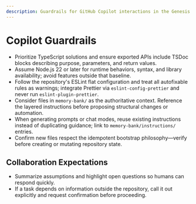```yaml
---
description: Guardrails for GitHub Copilot interactions in the Genesis 22 workspace.
---
```


# Copilot Guardrails

- Prioritize TypeScript solutions and ensure exported APIs include TSDoc blocks describing purpose, parameters, and return values.
- Assume Node.js 22 or later for runtime behaviors, syntax, and library availability; avoid features outside that baseline.
- Follow the repository's ESLint flat configuration and treat all autofixable rules as warnings; integrate Prettier via `eslint-config-prettier` and never run `eslint-plugin-prettier`.
- Consider files in `memory-bank/` as the authoritative context. Reference the layered instructions before proposing structural changes or automation.
- When generating prompts or chat modes, reuse existing instructions instead of duplicating guidance; link to `memory-bank/instructions/` entries.
- Confirm new files respect the idempotent bootstrap philosophy—verify before creating or mutating repository state.

## Collaboration Expectations

- Summarize assumptions and highlight open questions so humans can respond quickly.
- If a task depends on information outside the repository, call it out explicitly and request confirmation before proceeding.
